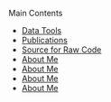 <p class="main">Main Contents</p>
  <ul class="main">
    <li><a href="downloadabletools">Data Tools</a></li>
    <li><a href="publications">Publications</a></li>
    <li><a href="github">Source for Raw Code</a></li>
    <li><a href="about">About Me</a></li>
    <li><a href="about/">About Me</a></li>
    <li><a href="about.md/">About Me</a></li>
    <li><a href="about.md">About Me</a></li>
  </ul>



